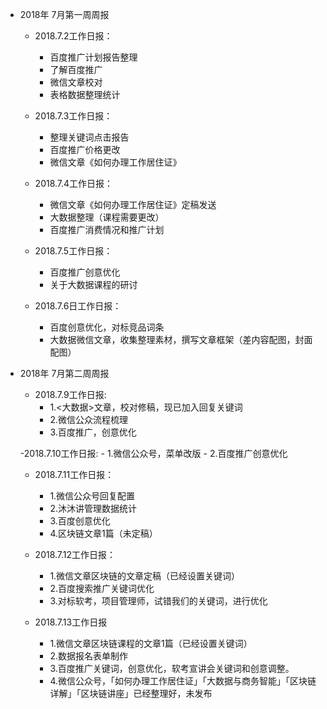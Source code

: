 - 2018年 7月第一周周报
    - 2018.7.2工作日报：
        - 百度推广计划报告整理
        - 了解百度推广
        - 微信文章校对
        - 表格数据整理统计

    - 2018.7.3工作日报：
        - 整理关键词点击报告
        - 百度推广价格更改
        - 微信文章《如何办理工作居住证》

    - 2018.7.4工作日报：
        - 微信文章《如何办理工作居住证》定稿发送
        - 大数据整理（课程需要更改）
        - 百度推广消费情况和推广计划

    - 2018.7.5工作日报：
        - 百度推广创意优化
        - 关于大数据课程的研讨

    - 2018.7.6日工作日报：
        - 百度创意优化，对标竞品词条
        - 大数据微信文章，收集整理素材，撰写文章框架（差内容配图，封面配图）

- 2018年 7月第二周周报
    - 2018.7.9工作日报:
         - 1.<大数据>文章，校对修稿，现已加入回复关键词
         - 2.微信公众流程梳理
         - 3.百度推广，创意优化

    -2018.7.10工作日报:
        - 1.微信公众号，菜单改版
        - 2.百度推广创意优化

    - 2018.7.11工作日报：
        - 1.微信公众号回复配置
        - 2.沐沐讲管理数据统计
        - 3.百度创意优化
        - 4.区块链文章1篇（未定稿）

    - 2018.7.12工作日报：
        - 1.微信文章区块链的文章定稿（已经设置关键词）
        - 2.百度搜索推广关键词优化
        - 3.对标软考，项目管理师，试错我们的关键词，进行优化

    - 2018.7.13工作日报
        - 1.微信文章区块链课程的文章1篇（已经设置关键词）
        - 2.数据报名表单制作
        - 3.百度推广关键词，创意优化，软考宣讲会关键词和创意调整。
        - 4.微信公众号，「如何办理工作居住证」「大数据与商务智能」「区块链详解」「区块链讲座」已经整理好，未发布 
        